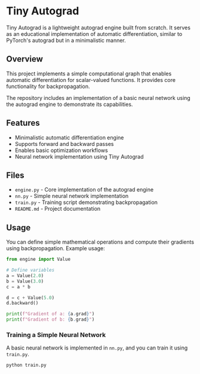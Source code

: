 # Tiny Autograd

Tiny Autograd is a lightweight autograd engine built from scratch. It serves as an educational implementation of automatic differentiation, similar to PyTorch's autograd but in a minimalistic manner.

## Overview

This project implements a simple computational graph that enables automatic differentiation for scalar-valued functions. It provides core functionality for backpropagation. 

The repository includes an implementation of a basic neural network using the autograd engine to demonstrate its capabilities.

## Features

- Minimalistic automatic differentiation engine
- Supports forward and backward passes
- Enables basic optimization workflows
- Neural network implementation using Tiny Autograd

## Files

- `engine.py` - Core implementation of the autograd engine
- `nn.py` - Simple neural network implementation
- `train.py` - Training script demonstrating backpropagation
- `README.md` - Project documentation

## Usage

You can define simple mathematical operations and compute their gradients using backpropagation. Example usage:

```python
from engine import Value

# Define variables
a = Value(2.0)
b = Value(3.0)
c = a * b

d = c + Value(5.0)
d.backward()

print(f"Gradient of a: {a.grad}")
print(f"Gradient of b: {b.grad}")
```

### Training a Simple Neural Network

A basic neural network is implemented in `nn.py`, and you can train it using `train.py`.

```bash
python train.py
```
